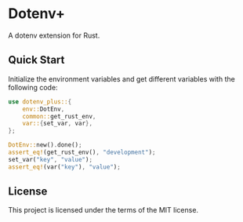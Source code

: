 # Dotenv+

A dotenv extension for Rust.

## Quick Start

Initialize the environment variables and get different variables with the following code:

```rust
use dotenv_plus::{
    env::DotEnv,
    common::get_rust_env,
    var::{set_var, var},
};

DotEnv::new().done();
assert_eq!(get_rust_env(), "development");
set_var("key", "value");
assert_eq!(var("key"), "value");
```

## License

This project is licensed under the terms of the MIT license.
